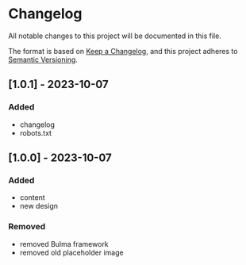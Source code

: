 # Changelog

All notable changes to this project will be documented in this file.

The format is based on [Keep a Changelog](https://keepachangelog.com/en/1.0.0/),
and this project adheres to [Semantic Versioning](https://semver.org/spec/v2.0.0.html).

## [1.0.1] - 2023-10-07

### Added

- changelog
- robots.txt

## [1.0.0] - 2023-10-07

### Added

- content
- new design

### Removed

- removed Bulma framework
- removed old placeholder image